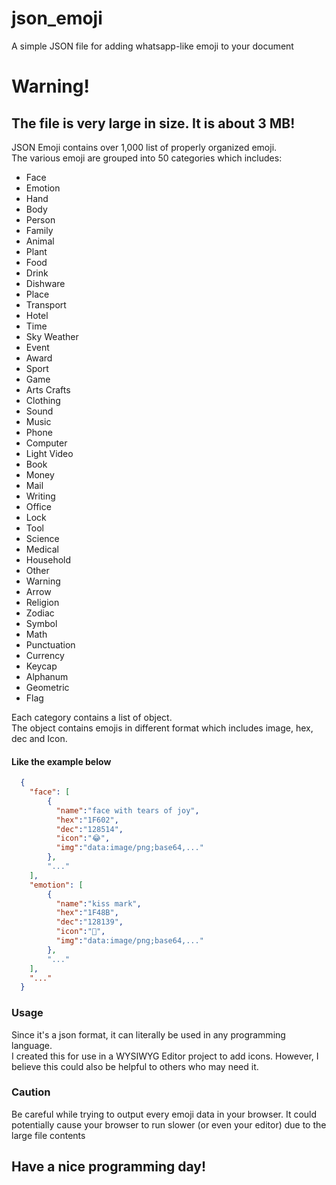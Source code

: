 # json_emoji
A simple JSON file for adding whatsapp-like emoji to your document

# Warning!
## The file is very large in size. It is about 3 MB!

JSON Emoji contains over 1,000 list of properly organized emoji.\
The various emoji are grouped into 50 categories which includes:
  
- Face
- Emotion
- Hand
- Body
- Person
- Family
- Animal
- Plant
- Food
- Drink
- Dishware
- Place
- Transport
- Hotel
- Time
- Sky Weather
- Event
- Award
- Sport
- Game
- Arts Crafts
- Clothing
- Sound
- Music
- Phone
- Computer
- Light Video
- Book
- Money
- Mail
- Writing
- Office
- Lock
- Tool
- Science
- Medical
- Household
- Other
- Warning
- Arrow
- Religion
- Zodiac
- Symbol
- Math
- Punctuation
- Currency
- Keycap
- Alphanum
- Geometric
- Flag

Each category contains a list of object.\
The object contains emojis in different format which includes image, hex, dec and Icon.

#### Like the example below

```json
  {
    "face": [
        {
          "name":"face with tears of joy",
          "hex":"1F602",
          "dec":"128514",
          "icon":"😂",
          "img":"data:image/png;base64,..."
        },
        "..."
    ],
    "emotion": [
        {
          "name":"kiss mark",
          "hex":"1F48B",
          "dec":"128139",
          "icon":"💋",
          "img":"data:image/png;base64,..."
        },
        "..."
    ],
    "..."
  }
```

### Usage

Since it's a json format,  it can literally be used in any programming language.\
I created this for use in a WYSIWYG Editor project to add icons. However, I believe this could also be helpful to others who may need it.

### Caution

Be careful while trying to output every emoji data in your browser. It could potentially cause your browser to run slower (or even your editor) due to the large file contents

## Have a nice programming day!

